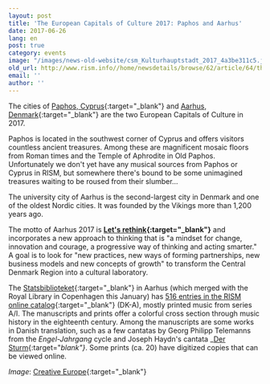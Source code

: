 ```yaml
---
layout: post
title: 'The European Capitals of Culture 2017: Paphos and Aarhus'
date: 2017-06-26
lang: en
post: true
category: events
image: "/images/news-old-website/csm_Kulturhauptstadt_2017_4a3be311c5.jpg"
old_url: http://www.rism.info//home/newsdetails/browse/62/article/64/the-european-capitals-of-culture-2017-paphos-and-aarhus.html
email: ''
author: ''
---
```



The cities of [Paphos, Cyprus](http://www.pafos2017.eu/?lang=en){:target="_blank"} and [Aarhus, Denmark](http://www.aarhus2017.dk/en/){:target="_blank"} are the two European Capitals of Culture in 2017.

Paphos is located in the southwest corner of Cyprus and offers visitors countless ancient treasures. Among these are magnificent mosaic floors from Roman times and the Temple of Aphrodite in Old Paphos. Unfortunately we don't yet have any musical sources from Paphos or Cyprus in RISM, but somewhere there's bound to be some unimagined treasures waiting to be roused from their slumber…

The university city of Aarhus is the second-largest city in Denmark and one of the oldest Nordic cities. It was founded by the Vikings more than 1,200 years ago.

The motto of Aarhus 2017 is **[Let's rethink](http://www.aarhus2017.dk/en/about-us/what-is-aarhus-2017/lets-rethink/){:target="_blank"}** and incorporates a new approach to thinking that is "a mindset for change, innovation and courage, a progressive way of thinking and acting smarter." A goal is to look for "new practices, new ways of forming partnerships, new business models and new concepts of growth" to transform the Central Denmark Region into a cultural laboratory.

The [Statsbiblioteket](http://www.statsbiblioteket.dk/){:target="_blank"} in Aarhus (which merged with the Royal Library in Copenhagen this January) has [516 entries in the RISM online catalog](https://opac.rism.info/metaopac/search?View=rism&siglum=DK-A){:target="_blank"} (DK-A), mostly printed music from series A/I. The manuscripts and prints offer a colorful cross section through music history in the eighteenth century. Among the manuscripts are some works in Danish translation, such as a few cantatas by Georg Philipp Telemanns from the _Engel-Jahrgang_ cycle and Joseph Haydn's cantata _[Der Sturm](https://opac.rism.info/search?id=150203362){:target="_blank"}_. Some prints (ca. 20) have digitized copies that can be viewed online.



_Image_: [Creative Europe](https://ec.europa.eu/programmes/creative-europe/actions/capitals-culture_en){:target="_blank"}

